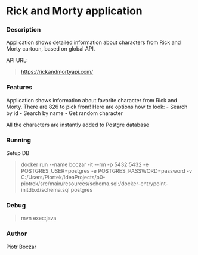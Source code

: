 <h1>Rick and Morty application</h1>

<h3> Description </h3>

Application shows detailed information about characters from Rick and Morty cartoon, based on global API.

API URL:

>https://rickandmortyapi.com/


<h3>Features</h3>
Application shows information about favorite character from Rick and Morty. There are 826 to pick from!
Here are options how to look:
 - Search by id
 - Search by name
 - Get random character

All the characters are instantly added to Postgre database

<h3>Running</h3>
Setup DB

>docker run --name boczar -it --rm -p 5432:5432 -e POSTGRES_USER=postgres -e POSTGRES_PASSWORD=password -v C:/Users/Piortek/IdeaProjects/p0-piotrek/src/main/resources/schema.sql:/docker-entrypoint-initdb.d/schema.sql postgres

<h3>Debug</h3>

>mvn exec:java

<h3>Author</h3>

Piotr Boczar